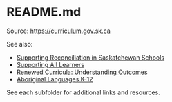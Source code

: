 # README.md

Source: <https://curriculum.gov.sk.ca>

See also:

+ [Supporting Reconciliation in Saskatchewan Schools](https://www.edonline.sk.ca/webapps/blackboard/content/listContentEditable.jsp?content_id=_300268_1&course_id=_3514_1&mode=reset)
+ [Supporting All Learners](https://www.edonline.sk.ca/webapps/blackboard/content/listContentEditable.jsp?content_id=_128062_1&course_id=_3941_1&mode=reset)
+ [Renewed Curricula: Understanding Outcomes](https://www.edonline.sk.ca/bbcswebdav/library/curricula/English/Renewed_Curricula.pdf)
+ [Aboriginal Languages K-12](https://www.curriculum.gov.sk.ca/webapps/moe-curriculum-BBLEARN/FullResourceList?id=1)

See each subfolder for additional links and resources.
